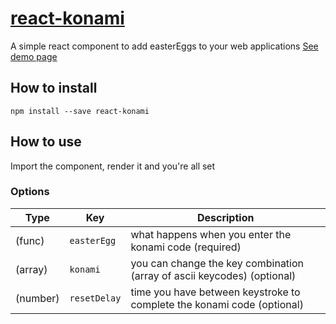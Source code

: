 # [react-konami](https://flovalence.github.io/react-konami)

A simple react component to add easterEggs to your web applications
[See demo page](https://flovalence.github.io/react-konami/demo.html)

## How to install
`npm install --save react-konami`

## How to use
Import the component, render it and you're all set

### Options
| Type        | Key                 | Description
|------------ |---------------------|---------------------------------------------------------
| (func)      | `easterEgg`         | what happens when you enter the konami code (required)
| (array)     | `konami`            | you can change the key combination (array of ascii keycodes) (optional)
| (number)    | `resetDelay`        | time you have between keystroke to complete the konami code (optional)
